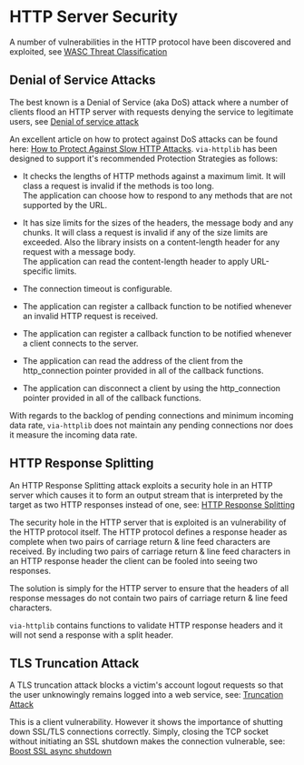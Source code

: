 # HTTP Server Security

A number of vulnerabilities in the HTTP protocol have been discovered and exploited, see
[WASC Threat Classification](http://projects.webappsec.org/w/page/13246978/Threat%20Classification)

## Denial of Service Attacks

The best known is a Denial of Service (aka DoS) attack where a number of
clients flood an HTTP server with requests denying the service to legitimate
users, see [Denial of service attack](http://en.wikipedia.org/wiki/Denial-of-service_attack)

An excellent article on how to protect against DoS attacks can be found here:
[How to Protect Against Slow HTTP Attacks](https://community.qualys.com/blogs/securitylabs/2011/11/02/how-to-protect-against-slow-http-attacks).
`via-httplib` has been designed to support it's recommended Protection Strategies as follows:

 + It checks the lengths of HTTP methods against a maximum limit. It will class
 a request is invalid if the methods is too long.  
 The application can choose how to respond to any methods that are not
 supported by the URL.
 
 + It has size limits for the sizes of the headers, the message body and any chunks.
 It will class a request is invalid if any of the size limits are exceeded. Also
 the library insists on a content-length header for any request with a message body.  
 The application can read the content-length header to apply URL-specific limits.

 + The connection timeout is configurable.
 
 + The application can register a callback function to be notified whenever
 an invalid HTTP request is received.
 
 + The application can register a callback function to be notified whenever
 a client connects to the server.
 
 + The application can read the address of the client from the http_connection
 pointer provided in all of the callback functions.
 
 + The application can disconnect a client by using the http_connection pointer
 provided in all of the callback functions.
 
With regards to the backlog of pending connections and minimum incoming data rate,
`via-httplib` does not maintain any pending connections nor does it measure the
incoming data rate.
 
## HTTP Response Splitting

An HTTP Response Splitting attack exploits a security hole in an HTTP server
which causes it to form an output stream that is interpreted by the target
as two HTTP responses instead of one, 
see: [HTTP Response Splitting](http://projects.webappsec.org/w/page/13246931/HTTP%20Response%20Splitting)

The security hole in the HTTP server that is exploited is an vulnerability 
of the HTTP protocol itself. The HTTP protocol defines a response header as
complete when two pairs of carriage return & line feed characters are received.
By including two pairs of carriage return & line feed characters in an HTTP
response header the client can be fooled into seeing two responses.

The solution is simply for the HTTP server to ensure that the headers of all
response messages do not contain two pairs of carriage return & line feed
characters.

`via-httplib` contains functions to validate HTTP response headers and it
will not send a response with a split header.

## TLS Truncation Attack

A TLS truncation attack blocks a victim's account logout requests so that
the user unknowingly remains logged into a web service, see: [Truncation Attack](http://en.wikipedia.org/wiki/Transport_Layer_Security#Truncation_attack)

This is a client vulnerability. However it shows the importance of shutting down
SSL/TLS connections correctly. Simply, closing the TCP socket without 
initiating an SSL shutdown makes the connection vulnerable, see: [Boost SSL async shutdown](http://stackoverflow.com/questions/25587403/boost-asio-ssl-async-shutdown-always-finishes-with-an-error/25703699#25703699)

